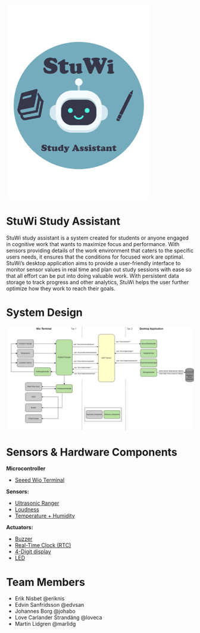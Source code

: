 ![StuWi Study Assistant](/docs/images/StuWi-logo.png)

# StuWi Study Assistant

StuWi study assistant is a system created for students or anyone engaged in cognitive work that wants to maximize focus and performance. With sensors providing details of the work environment that caters to the specific users needs, it ensures that the conditions for focused work are optimal. StuWi’s desktop application aims to provide a user-friendly interface to monitor sensor values in real time and plan out study sessions with ease so that all effort can be put into doing valuable work. With persistent data storage to track progress and other analytics, StuWi helps the user further optimize how they work to reach their goals.


# System Design 

![StuWi Study Assistant](/docs/images/Architecture_Diagram.png)


# Sensors & Hardware Components

**Microcontroller**
* [Seeed Wio Terminal](https://wiki.seeedstudio.com/Wio-Terminal-Getting-Started/)

**Sensors:**
* [Ultrasonic Ranger](https://wiki.seeedstudio.com/Grove-Ultrasonic_Ranger/)
* [Loudness](https://wiki.seeedstudio.com/Grove-Loudness_Sensor/)
* [Temperature + Humidity](https://wiki.seeedstudio.com/Grove-TemperatureAndHumidity_Sensor/)

**Actuators:** 
* [Buzzer](https://wiki.seeedstudio.com/Grove-Buzzer/)
* [Real-Time Clock (RTC)](https://wiki.seeedstudio.com/Wio-Terminal-RTC/)
* [4-Digit display](https://wiki.seeedstudio.com/Grove-4-Digit_Display/)
* [LED](https://www.seeedstudio.com/Grove-Multi-Color-Flash-LED-5mm.html)

# Team Members

* Erik Nisbet @eriknis
* Edvin Sanfridsson @edvsan
* Johannes Borg @johabo
* Love Carlander Strandäng @loveca
* Martin Lidgren @marlidg

